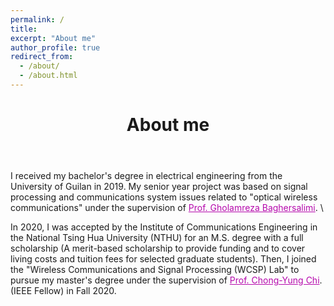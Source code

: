 ```yaml
---
permalink: /
title:
excerpt: "About me"
author_profile: true
redirect_from:
  - /about/
  - /about.html
---
```


<header class="post-header">
<h1 class="post-title">About me</h1>
</header>

<p> I received my bachelor's degree in electrical engineering from the University of Guilan in 2019. My senior year project was based on signal processing and communications system issues related to "optical wireless communications" under the supervision of <a href="https://scholar.google.com/citations?user=cNXH4oIAAAAJ&hl=en" target="\_blank" style="color: #B509AC">  Prof. Gholamreza Baghersalimi</a>. \

In 2020, I was accepted by the Institute of Communications Engineering in the National Tsing Hua University (NTHU) for an M.S. degree with a full scholarship (A merit-based scholarship to provide funding and to cover living costs and tuition fees for selected graduate students). Then, I joined the "Wireless Communications and Signal Processing (WCSP) Lab" to pursue my master's degree under the supervision of <a href="https://scholar.google.com.tw/citations?user=QzDAeT8AAAAJ&hl=en" target="\_blank" style="color: #B509AC">  Prof. Chong-Yung Chi</a>. (IEEE Fellow) in Fall 2020. <br> <br> 
 
</p>
